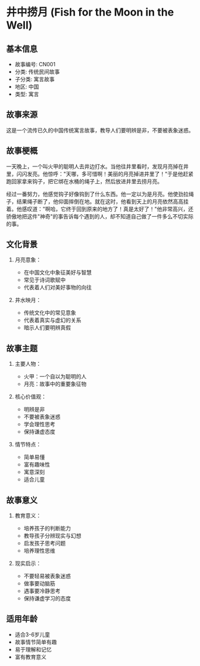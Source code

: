 # 井中捞月 (Fish for the Moon in the Well)

## 基本信息
- 故事编号: CN001
- 分类: 传统民间故事
- 子分类: 寓言故事
- 地区: 中国
- 类型: 寓言

## 故事来源
这是一个流传已久的中国传统寓言故事，教导人们要明辨是非，不要被表象迷惑。

## 故事梗概
一天晚上，一个叫火甲的聪明人去井边打水。当他往井里看时，发现月亮掉在井里，闪闪发亮。他惊呼："天哪，多可惜啊！美丽的月亮掉进井里了！"于是他赶紧跑回家拿来钩子，把它绑在水桶的绳子上，然后放进井里去捞月亮。

经过一番努力，他感觉钩子好像钩到了什么东西。他一定以为是月亮。他使劲拉绳子，结果绳子断了，他仰面摔倒在地。就在这时，他看到天上的月亮依然高高挂着。他感叹道："啊哈，它终于回到原来的地方了！真是太好了！"他非常高兴，还骄傲地把这件"神奇"的事告诉每个遇到的人，却不知道自己做了一件多么不切实际的事。

## 文化背景
1. 月亮意象：
   - 在中国文化中象征美好与智慧
   - 常见于诗词歌赋中
   - 代表着人们对美好事物的向往

2. 井水映月：
   - 传统文化中的常见意象
   - 代表着真实与虚幻的关系
   - 暗示人们要明辨真假

## 故事主题
1. 主要人物：
   - 火甲：一个自以为聪明的人
   - 月亮：故事中的重要象征物

2. 核心价值观：
   - 明辨是非
   - 不要被表象迷惑
   - 学会理性思考
   - 保持谦虚态度

3. 情节特点：
   - 简单易懂
   - 富有趣味性
   - 寓意深刻
   - 适合儿童

## 故事意义
1. 教育意义：
   - 培养孩子的判断能力
   - 教导孩子分辨现实与幻想
   - 启发孩子思考问题
   - 培养理性思维

2. 现实启示：
   - 不要轻易被表象迷惑
   - 做事要动脑筋
   - 遇事要冷静思考
   - 保持谦虚学习的态度

## 适用年龄
- 适合3-6岁儿童
- 故事情节简单有趣
- 易于理解和记忆
- 富有教育意义 